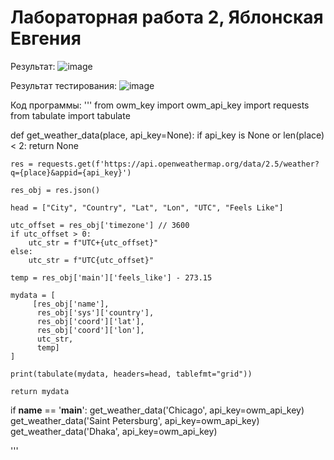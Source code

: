 # Лабораторная работа 2, Яблонская Евгения

Результат:
![image](https://github.com/user-attachments/assets/e062506a-ac32-4e6c-a1b8-b2a74aedbfec)

Результат тестирования:
![image](https://github.com/user-attachments/assets/827e55ff-a25b-4d0e-992b-f5cd2245a894)

Код программы:
'''
from owm_key import owm_api_key
import requests
from tabulate import tabulate


def get_weather_data(place, api_key=None):
    if api_key is None or len(place) < 2:
        return None

    res = requests.get(f'https://api.openweathermap.org/data/2.5/weather?q={place}&appid={api_key}')

    res_obj = res.json()

    head = ["City", "Country", "Lat", "Lon", "UTC", "Feels Like"]

    utc_offset = res_obj['timezone'] // 3600
    if utc_offset > 0:
        utc_str = f"UTC+{utc_offset}"
    else:
        utc_str = f"UTC{utc_offset}"

    temp = res_obj['main']['feels_like'] - 273.15

    mydata = [
         [res_obj['name'],
          res_obj['sys']['country'],
          res_obj['coord']['lat'],
          res_obj['coord']['lon'],
          utc_str,
          temp]
    ]

    print(tabulate(mydata, headers=head, tablefmt="grid"))

    return mydata


if __name__ == '__main__':
    get_weather_data('Chicago', api_key=owm_api_key)
    get_weather_data('Saint Petersburg', api_key=owm_api_key)
    get_weather_data('Dhaka', api_key=owm_api_key)

'''
